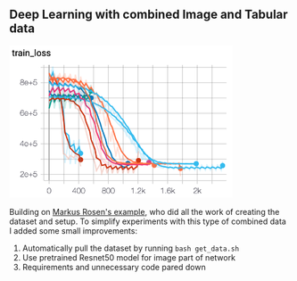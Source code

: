 ## Deep Learning with combined Image and Tabular data

<img src="./docs/trainloss.png" alt="Training iterations" width="400">

Building on [Markus Rosen's example](https://github.com/MarkusRosen/pytorch_multi_input_example), who did all the work
of creating the dataset and setup. To simplify experiments with this type of combined data I added some small
improvements:
 
1. Automatically pull the dataset by running `bash get_data.sh`
2. Use pretrained Resnet50 model for image part of network
3. Requirements and unnecessary code pared down